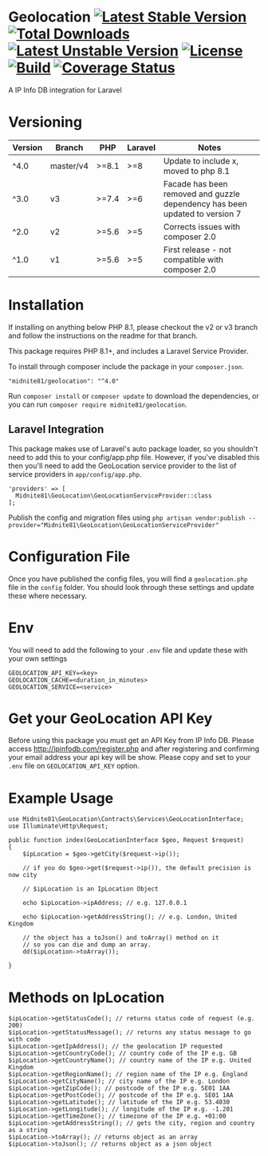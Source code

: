 # Geolocation [![Latest Stable Version](https://poser.pugx.org/midnite81/geolocation/version)](https://packagist.org/packages/midnite81/geolocation) [![Total Downloads](https://poser.pugx.org/midnite81/geolocation/downloads)](https://packagist.org/packages/midnite81/geolocation) [![Latest Unstable Version](https://poser.pugx.org/midnite81/geolocation/v/unstable)](https://packagist.org/packages/midnite81/geolocation) [![License](https://poser.pugx.org/midnite81/geolocation/license.svg)](https://packagist.org/packages/midnite81/geolocation) [![Build](https://travis-ci.org/midnite81/geolocation.svg?branch=master)](https://travis-ci.org/midnite81/geolocation) [![Coverage Status](https://coveralls.io/repos/github/midnite81/geolocation/badge.svg?branch=master)](https://coveralls.io/github/midnite81/geolocation?branch=master)

A IP Info DB integration for Laravel

# Versioning

| Version |Branch|PHP| Laravel |Notes|
|---------|---|---|-----|---|
| ^4.0    |master/v4|\>=8.1| \>=8|Update to include x, moved to php 8.1|
| ^3.0    |v3|\>=7.4| \>=6 |Facade has been removed and guzzle dependency has been updated to version 7|
| ^2.0    |v2|\>=5.6| \>=5 |Corrects issues with composer 2.0|
| ^1.0    |v1|\>=5.6| \>=5 |First release - not compatible with composer 2.0|

# Installation

If installing on anything below PHP 8.1, please checkout the v2 or v3 branch and follow the
instructions on the readme for that branch.

This package requires PHP 8.1+, and includes a Laravel Service Provider.

To install through composer include the package in your `composer.json`.

    "midnite81/geolocation": "^4.0"

Run `composer install` or `composer update` to download the dependencies, or you can run
`composer require midnite81/geolocation`.

## Laravel Integration

This package makes use of Laravel's auto package loader, so you shouldn't need to add this
to your config/app.php file. However, if you've disabled this then you'll need to add the
GeoLocation service provider to the list of service providers
in `app/config/app.php`.

    'providers' => [
      Midnite81\GeoLocation\GeoLocationServiceProvider::class
    ];

Publish the config and migration files using
`php artisan vendor:publish --provider="Midnite81\GeoLocation\GeoLocationServiceProvider"`

# Configuration File

Once you have published the config files, you will find a `geolocation.php` file in the
`config` folder. You should look through these settings and update these where necessary.

# Env

You will need to add the following to your `.env` file and update these with your own
settings

    GEOLOCATION_API_KEY=<key>
    GEOLOCATION_CACHE=<duration_in_minutes>
    GEOLOCATION_SERVICE=<service>

# Get your GeoLocation API Key

Before using this package you must get an API Key from IP Info DB. Please access
http://ipinfodb.com/register.php and after registering and confirming your email address
your api key will be show. Please copy and set to your `.env` file on
`GEOLOCATION_API_KEY` option.

# Example Usage

    use Midnite81\GeoLocation\Contracts\Services\GeoLocationInterface;
    use Illuminate\Http\Request;
    
    public function index(GeoLocationInterface $geo, Request $request) 
    {
        $ipLocation = $geo->getCity($request->ip());
        
        // if you do $geo->get($request->ip()), the default precision is now city
    
        // $ipLocation is an IpLocation Object
        
        echo $ipLocation->ipAddress; // e.g. 127.0.0.1
        
        echo $ipLocation->getAddressString(); // e.g. London, United Kingdom
        
        // the object has a toJson() and toArray() method on it 
        // so you can die and dump an array.
        dd($ipLocation->toArray()); 

    }

# Methods on IpLocation

    $ipLocation->getStatusCode(); // returns status code of request (e.g. 200)
    $ipLocation->getStatusMessage(); // returns any status message to go with code
    $ipLocation->getIpAddress(); // the geolocation IP requested
    $ipLocation->getCountryCode(); // country code of the IP e.g. GB
    $ipLocation->getCountryName(); // country name of the IP e.g. United Kingdom
    $ipLocation->getRegionName(); // region name of the IP e.g. England
    $ipLocation->getCityName(); // city name of the IP e.g. London
    $ipLocation->getZipCode(); // postcode of the IP e.g. SE01 1AA
    $ipLocation->getPostCode(); // postcode of the IP e.g. SE01 1AA
    $ipLocation->getLatitude(); // latitude of the IP e.g. 53.4030
    $ipLocation->getLongitude(); // longitude of the IP e.g. -1.201
    $ipLocation->getTimeZone(); // timezone of the IP e.g. +01:00
    $ipLocation->getAddressString(); // gets the city, region and country as a string
    $ipLocation->toArray(); // returns object as an array
    $ipLocation->toJson(); // returns object as a json object
